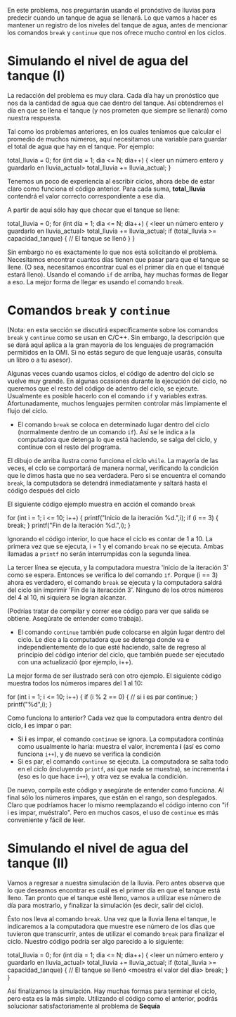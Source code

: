 En este problema, nos preguntarán usando el pronóstivo de lluvias para predecir cuando un tanque de agua se llenará. Lo que vamos a hacer es mantener un registro de los niveles del tanque de agua, antes de mencionar los comandos `break` y `continue` que nos ofrece mucho control en los ciclos.

# Simulando el nivel de agua del tanque (I)

La redacción del problema es muy clara. Cada día hay un pronóstico que nos da la cantidad de agua que cae dentro del tanque. Así obtendremos el día en que se llena el tanque (y nos prometen que siempre se llenará) como nuestra respuesta.

Tal como los problemas anteriores, en los cuales teníamos que calcular el promedio de muchos números, aquí necesitamos una variable para guardar el total de agua que hay en el tanque. Por ejemplo:

total_lluvia = 0;
for (int dia = 1; dia <= N; dia++) {
<leer un número entero y guardarlo en lluvia_actual>
total_lluvia += lluvia_actual;
}

Tenemos un poco de experiencia al escribir ciclos, ahora debe de estar claro como funciona el código anterior. Para cada suma, **total_lluvia** contendrá el valor correcto correspondiente a ese día.

A partir de aquí sólo hay que checar que el tanque se llene:

total_lluvia = 0;
for (int dia = 1; dia <= N; dia++) {
<leer un número entero y guardarlo en lluvia_actual>
total_lluvia += lluvia_actual;
if (total_lluvia >= capacidad_tanque) {
// El tanque se llenó
}
}

Sin embargo no es exactamente lo que nos está solicitando el problema. Necesitamos encontrar cuantos días tienen que pasar para que el tanque se llene. (O sea, necesitamos encontrar cual es el primer día en que el tanqué estará lleno). Usando el comando `if` de arriba, hay muchas formas de llegar a eso. La mejor forma de llegar es usando el comando `break`.

# Comandos `break` y `continue`

(Nota: en esta sección se discutirá específicamente sobre los comandos `break` y `continue` como se usan en C/C++. Sin embargo, la descripción que se dará aquí aplica a la gran mayoría de los lenguajes de programación permitidos en la OMI. Si no estás seguro de que lenguaje usarás, consulta un libro o a tu asesor).

Algunas veces cuando usamos ciclos, el código de adentro del ciclo se vuelve muy grande. En algunas ocasiones durante la ejecución del ciclo, no queremos que el resto del código de adentro del ciclo, se ejecute. Usualmente es posible hacerlo con el comando `if` y variables extras. Afortunadamente, muchos lenguajes permiten controlar más limpiamente el flujo del ciclo.

- El comando `break` se coloca en determinado lugar dentro del ciclo (normalmente dentro de un comando `if`). Así se le indica a la computadora que detenga lo que está haciendo, se salga del ciclo, y continue con el resto del programa.

El dibujo de arriba ilustra como funciona el ciclo `while`. La mayoría de las veces, el cclo se comportará de manera normal, verificando la condición que le dimos hasta que no sea verdadera. Pero si se encuentra el comando `break`, la computadora se detendrá inmediatamente y saltará hasta el código después del ciclo

El siguiente código ejemplo muestra en acción el comando `break`

for (int i = 1; i <= 10; i++) {
printf("Inicio de la iteración %d.",i);
if (i == 3) {
break;
}
printf("Fin de la iteración %d.",i);
}

Ignorando el código interior, lo que hace el ciclo es contar de 1 a 10. La primera vez que se ejecuta, i = 1 y el comando `break` no se ejecuta. Ambas llamadas a `printf` no serán interrumpidas con la segunda línea.

La tercer línea se ejecuta, y la computadora muestra 'Inicio de la iteración 3' como se espera. Entonces se verifica lo del comando `if`. Porque (i == 3) ahora es verdadero, el comando `break` se ejecuta y la computadora saldrá del ciclo sin imprimir 'Fin de la iteracción 3'. Ninguno de los otros números del 4 al 10, ni siquiera se logran alcanzar.

(Podrías tratar de compilar y correr ese código para ver que salida se obtiene. Asegúrate de entender como trabaja).

- El comando `continue` también pude colocarse en algún lugar dentro del ciclo. Le dice a la computadora que se detenga donde va e independientemente de lo que esté haciendo, salte de regreso al principio del código interior del ciclo, que también puede ser ejecutado con una actualizació (por ejemplo, i++).

La mejor forma de ser ilustrado será con otro ejemplo. El siguiente código muestra todos los números impares del 1 al 10:

for (int i = 1; i <= 10; i++) {
if (i % 2 == 0) { // si i es par
continue;
}
printf("%d",i);
}

Como funciona lo anterior? Cada vez que la computadora entra dentro del ciclo, **i** es impar o par:

- Si **i** es impar, el comando `continue` se ignora. La computadora continúa como usualmente lo haría: muestra el valor, incrementa **i** (así es como funciona `i++`), y de nuevo se verifica la condición
- Si es par, el comando `continue` se ejecuta. La computadora se salta todo en el ciclo (incluyendo `printf`, así que nada se muestra), se incrementa **i** (eso es lo que hace `i++`), y otra vez se evalua la condición.

De nuevo, compila este código y asegúrate de entender como funciona. Al final sólo los números impares, que están en el rango, son desplegados. Claro que podríamos hacer lo mismo reemplazando el código interno con "if i es impar, muéstralo". Pero en muchos casos, el uso de `continue` es más conveniente y fácil de leer.

# Simulando el nivel de agua del tanque (II)

Vamos a regresar a nuestra simulación de la lluvia. Pero antes observa que lo que deseamos encontrar es cuál es el primer día en que el tanque está lleno. Tan pronto que el tanque esté lleno, vamos a utilizar ese número de día para mostrarlo, y finalizar la simulación (es decir, salir del ciclo).

Ésto nos lleva al comando `break`. Una vez que la lluvia llena el tanque, le indicaremos a la computadora que muestre ese número de los días que tuvieron que transcurrir, antes de utilizar el comando `break` para finalizar el ciclo. Nuestro código podría ser algo parecido a lo siguiente:

total_lluvia = 0;
for (int dia = 1; dia <= N; dia++) {
<leer un número entero y guardarlo en lluvia_actual>
total_lluvia += lluvia_actual;
if (total_lluvia >= capacidad_tanque) {
// El tanque se llenó
<moestra el valor del día>
break;
}
}

Así finalizamos la simulación. Hay muchas formas para terminar el ciclo, pero esta es la más simple. Utilizando el código como el anterior, podrás solucionar satisfactoriamente al problema de **Sequía**
